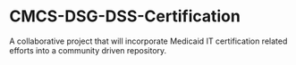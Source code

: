 # CMCS-DSG-DSS-Certification
A collaborative project that will incorporate Medicaid IT certification related efforts into a community driven repository.
